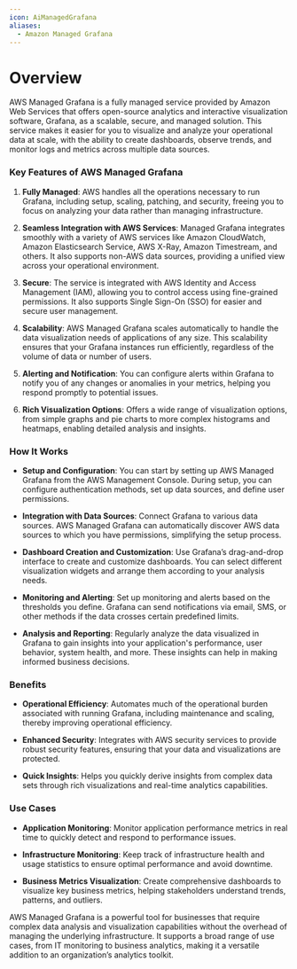 ```yaml
---
icon: AiManagedGrafana
aliases:
  - Amazon Managed Grafana
---
```

# Overview

AWS Managed Grafana is a fully managed service provided by Amazon Web Services that offers open-source analytics and interactive visualization software, Grafana, as a scalable, secure, and managed solution. This service makes it easier for you to visualize and analyze your operational data at scale, with the ability to create dashboards, observe trends, and monitor logs and metrics across multiple data sources.

### Key Features of AWS Managed Grafana

1. **Fully Managed**: AWS handles all the operations necessary to run Grafana, including setup, scaling, patching, and security, freeing you to focus on analyzing your data rather than managing infrastructure.
    
2. **Seamless Integration with AWS Services**: Managed Grafana integrates smoothly with a variety of AWS services like Amazon CloudWatch, Amazon Elasticsearch Service, AWS X-Ray, Amazon Timestream, and others. It also supports non-AWS data sources, providing a unified view across your operational environment.
    
3. **Secure**: The service is integrated with AWS Identity and Access Management (IAM), allowing you to control access using fine-grained permissions. It also supports Single Sign-On (SSO) for easier and secure user management.
    
4. **Scalability**: AWS Managed Grafana scales automatically to handle the data visualization needs of applications of any size. This scalability ensures that your Grafana instances run efficiently, regardless of the volume of data or number of users.
    
5. **Alerting and Notification**: You can configure alerts within Grafana to notify you of any changes or anomalies in your metrics, helping you respond promptly to potential issues.
    
6. **Rich Visualization Options**: Offers a wide range of visualization options, from simple graphs and pie charts to more complex histograms and heatmaps, enabling detailed analysis and insights.
    

### How It Works

- **Setup and Configuration**: You can start by setting up AWS Managed Grafana from the AWS Management Console. During setup, you can configure authentication methods, set up data sources, and define user permissions.
    
- **Integration with Data Sources**: Connect Grafana to various data sources. AWS Managed Grafana can automatically discover AWS data sources to which you have permissions, simplifying the setup process.
    
- **Dashboard Creation and Customization**: Use Grafana’s drag-and-drop interface to create and customize dashboards. You can select different visualization widgets and arrange them according to your analysis needs.
    
- **Monitoring and Alerting**: Set up monitoring and alerts based on the thresholds you define. Grafana can send notifications via email, SMS, or other methods if the data crosses certain predefined limits.
    
- **Analysis and Reporting**: Regularly analyze the data visualized in Grafana to gain insights into your application's performance, user behavior, system health, and more. These insights can help in making informed business decisions.
    

### Benefits

- **Operational Efficiency**: Automates much of the operational burden associated with running Grafana, including maintenance and scaling, thereby improving operational efficiency.
    
- **Enhanced Security**: Integrates with AWS security services to provide robust security features, ensuring that your data and visualizations are protected.
    
- **Quick Insights**: Helps you quickly derive insights from complex data sets through rich visualizations and real-time analytics capabilities.
    

### Use Cases

- **Application Monitoring**: Monitor application performance metrics in real time to quickly detect and respond to performance issues.
    
- **Infrastructure Monitoring**: Keep track of infrastructure health and usage statistics to ensure optimal performance and avoid downtime.
    
- **Business Metrics Visualization**: Create comprehensive dashboards to visualize key business metrics, helping stakeholders understand trends, patterns, and outliers.
    

AWS Managed Grafana is a powerful tool for businesses that require complex data analysis and visualization capabilities without the overhead of managing the underlying infrastructure. It supports a broad range of use cases, from IT monitoring to business analytics, making it a versatile addition to an organization’s analytics toolkit.